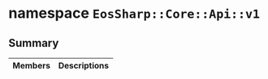 # namespace `EosSharp::Core::Api::v1` 

## Summary

 Members                                | Descriptions                                
----------------------------------------|---------------------------------------------

